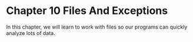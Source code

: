 # Chapter 10 Files And Exceptions

In this chapter, we will learn to work with files so our programs
can quickly analyze lots of data.